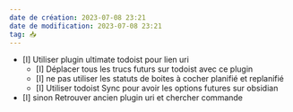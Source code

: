 ```yaml
---
date de création: 2023-07-08 23:21
date de modification: 2023-07-08 23:21
tag: 📥
---
```

- [I] Utiliser plugin ultimate todoist pour lien uri
	- [I] Déplacer tous les trucs futurs sur todoist avec ce plugin
	- [I] ne pas utiliser les statuts de boites à cocher planifié et replanifié
	- [I] Utiliser todoist Sync pour avoir les options futures sur obsidian
- [I] sinon Retrouver ancien plugin uri et chercher commande